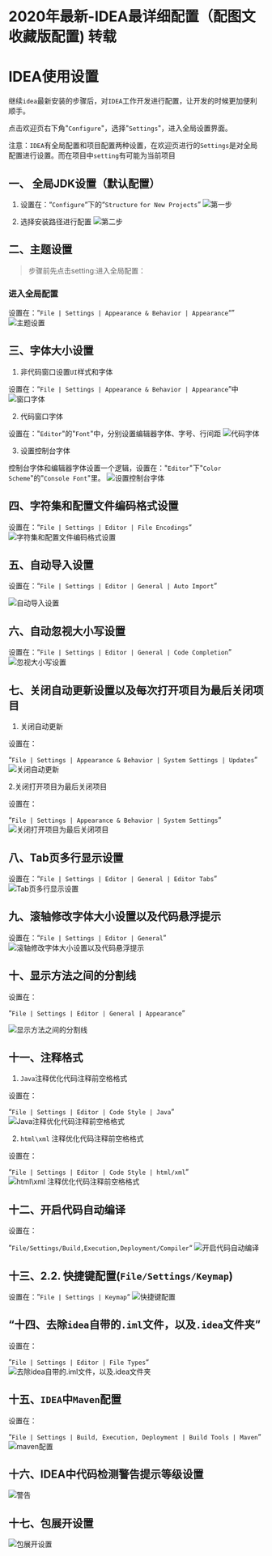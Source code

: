 # 2020年最新-IDEA最详细配置（配图文收藏版配置) 转载


# IDEA使用设置

继续`idea`最新安装的步骤后，对`IDEA`工作开发进行配置，让开发的时候更加便利顺手。

点击欢迎页右下角"`Configure`"，选择"`Settings`"，进入全局设置界面。

注意：`IDEA`有全局配置和项目配置两种设置，在欢迎页进行的`Settings`是对全局配置进行设置。而在项目中`setting`有可能为当前项目



## 一、 全局JDK设置（默认配置）

1. 设置在：“`Configure`“下的“`Structure` `for New Projects`”
![第一步](./idea/idea-1608616494121.png)


2. 选择安装路径进行配置
![第二步](./idea/idea-1608616568688.png)



## 二、主题设置

> 步骤前先点击setting:进入全局配置：


### 进入全局配置
设置在：“`File | Settings | Appearance & Behavior | Appearance`“”
![主题设置](./idea/idea-1608616647125.png)


## 三、字体大小设置

1. 非代码窗口设置`UI`样式和字体

设置在：“`File | Settings | Appearance & Behavior | Appearance`”中
![窗口字体](./idea/idea-1608616678269.png)



2. 代码窗口字体

设置在："`Editor`"的"`Font`"中，分别设置编辑器字体、字号、行间距
![代码字体](./idea/idea-1608616702277.png)


3. 设置控制台字体

控制台字体和编辑器字体设置一个逻辑，设置在："`Editor`"下"`Color Scheme`"的"`Console Font`"里。
![设置控制台字体](./idea/idea-1608616738597.png)



## 四、字符集和配置文件编码格式设置

设置在：“`File | Settings | Editor | File Encodings`“
![字符集和配置文件编码格式设置](./idea/idea-1608616758970.png)


## 五、自动导入设置

设置在：“`File | Settings | Editor | General | Auto Import`”

![自动导入设置](./idea/idea-1608616782298.png)


## 六、自动忽视大小写设置

设置在：“`File | Settings | Editor | General | Code Completion`”
![忽视大小写设置](./idea/idea-1608616814428.png)



## 七、关闭自动更新设置以及每次打开项目为最后关闭项目

1. 关闭自动更新

设置在：

“`File | Settings | Appearance & Behavior | System Settings | Updates`”
![关闭自动更新](./idea/idea-1608616832724.png)


2.关闭打开项目为最后关闭项目

设置在：

“`File | Settings | Appearance & Behavior | System Settings`”
![关闭打开项目为最后关闭项目](./idea/idea-1608616848994.png)



## 八、Tab页多行显示设置

设置在：“`File | Settings | Editor | General | Editor Tabs`”
![Tab页多行显示设置](./idea/idea-1608616885599.png)



## 九、滚轴修改字体大小设置以及代码悬浮提示

设置在：“`File | Settings | Editor | General`”
![滚轴修改字体大小设置以及代码悬浮提示](./idea/idea-1608616900142.png)



## 十、显示方法之间的分割线

设置在：

“`File | Settings | Editor | General | Appearance`”

![显示方法之间的分割线](./idea/idea-1608616920627.png)


## 十一、注释格式

1. `Java`注释优化代码注释前空格格式

设置在：

“`File | Settings | Editor | Code Style | Java`”
![Java注释优化代码注释前空格格式 ](./idea/idea-1608616935562.png)



2. `html\xml` 注释优化代码注释前空格格式

设置在：

“`File | Settings | Editor | Code Style | html/xml`”
![html\xml 注释优化代码注释前空格格式](./idea/idea-1608616972147.png)



## 十二、开启代码自动编译

设置在：

”`File/Settings/Build,Execution,Deployment/Compiler`“
![开启代码自动编译](./idea/idea-1608616990093.png)



## 十三、2.2. 快捷键配置(`File/Settings/Keymap`)

设置在：”`File | Settings | Keymap`“
![快捷键配置](./idea/idea-1608617009734.png)



## “十四、去除`idea`自带的`.iml`文件，以及`.idea`文件夹”

设置在：

”`File | Settings | Editor | File Types`“
![去除idea自带的.iml文件，以及.idea文件夹](./idea/idea-1608617031528.png)



## 十五、`IDEA`中`Maven`配置

设置在：

“`File | Settings | Build, Execution, Deployment | Build Tools | Maven`”
![maven配置](./idea/idea-1608617058125.png)



## 十六、IDEA中代码检测警告提示等级设置
![警告](./idea/idea-1608617070346.png)



## 十七、包展开设置
![包展开设置](./idea/idea-1608617079931.png)






